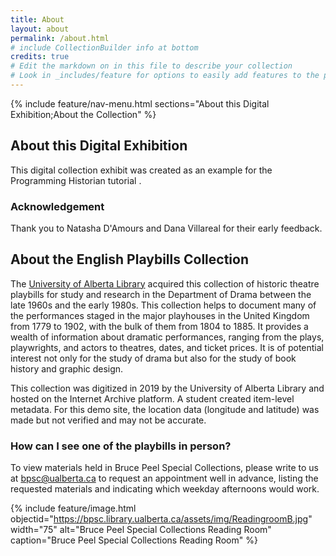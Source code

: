 ```yaml
---
title: About
layout: about
permalink: /about.html
# include CollectionBuilder info at bottom
credits: true
# Edit the markdown on in this file to describe your collection
# Look in _includes/feature for options to easily add features to the page
---
```


{% include feature/nav-menu.html sections="About this Digital Exhibition;About the Collection" %}

## About this Digital Exhibition 
This digital collection exhibit was created as an example for the Programming Historian tutorial <insert title here when published >. 

### Acknowledgement 
Thank you to Natasha D'Amours and Dana Villareal for their early feedback. 

## About the English Playbills Collection

The [University of Alberta Library](https://library.ualberta.ca/) acquired this collection of historic theatre playbills for study and research in the Department of Drama between the late 1960s and the early 1980s. This collection helps to document many of the performances staged in the major playhouses in the United Kingdom from 1779 to 1902, with the bulk of them from 1804 to 1885. It provides a wealth of information about dramatic performances, ranging from the plays, playwrights, and actors to theatres, dates, and ticket prices. It is of potential interest not only for the study of drama but also for the study of book history and graphic design. 

This collection was digitized in 2019 by the University of Alberta Library and hosted on the Internet Archive platform. A student created item-level metadata. For this demo site, the location data (longitude and latitude) was made but not verified and may not be accurate.  

### How can I see one of the playbills in person? 
To view materials held in Bruce Peel Special Collections, please write to us at bpsc@ualberta.ca to request an appointment well in advance, listing the requested materials and indicating which weekday afternoons would work.

{% include feature/image.html objectid="https://bpsc.library.ualberta.ca/assets/img/ReadingroomB.jpg" width="75" alt="Bruce Peel Special Collections Reading Room" caption="Bruce Peel Special Collections Reading Room" %}


